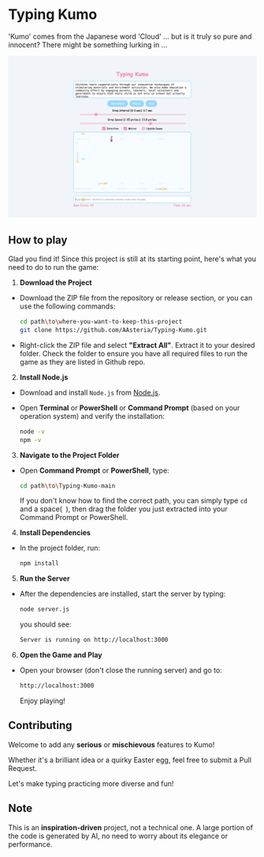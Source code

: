 # Typing Kumo

'Kumo' comes from the Japanese word 'Cloud' ... but is it truly so pure and innocent?
There might be something lurking in ...

![Kumo Demo](public/kumo-demo.png)

##  How to play

Glad you find it! Since this project is still at its starting point,
here's what you need to do to run the game:

1.  **Download the Project**

- Download the ZIP file from the repository or release section, or you can use the following commands:
	```bash
	cd path\to\where-you-want-to-keep-this-project
	git clone https://github.com/AAsteria/Typing-Kumo.git
	```

- Right-click the ZIP file and select **"Extract All"**. Extract it to your desired folder. Check the folder to ensure you have all required files to run the game as they are listed in Github repo.

2.  **Install Node.js**

- Download and install `Node.js` from [Node.js](https://nodejs.org).

- Open **Terminal** or **PowerShell** or **Command Prompt** (based on your operation system) and verify the installation:

	```bash
	node -v
	npm -v
	```
3.  **Navigate to the Project Folder**
- Open **Command Prompt** or **PowerShell**, type:

	```bash
	cd path\to\Typing-Kumo-main
	```
	 If you don't know how to find the correct path, you can simply type `cd` and a space(` `), then drag the folder you just extracted into your Command Prompt or PowerShell.

4. **Install Dependencies**
- In the project folder, run:
	```bash
	npm install
	```
5. **Run the Server**  
- After the dependencies are installed, start the server by typing:

	```bash
	node server.js
	```
	 you should see: 
	 ```bash
	 Server is running on http://localhost:3000
   ```
6. **Open the Game and Play**
- Open your browser (don't close the running server) and go to:
	```bash
	http://localhost:3000
	```
  Enjoy playing!

##  Contributing

Welcome to add any **serious** or **mischievous** features to Kumo!

Whether it's a brilliant idea or a quirky Easter egg, feel free to submit a Pull Request.

Let's make typing practicing more diverse and fun!

##  Note

This is an **inspiration-driven** project, not a technical one. A large portion of the code is generated by AI, no need to worry about its elegance or performance. 